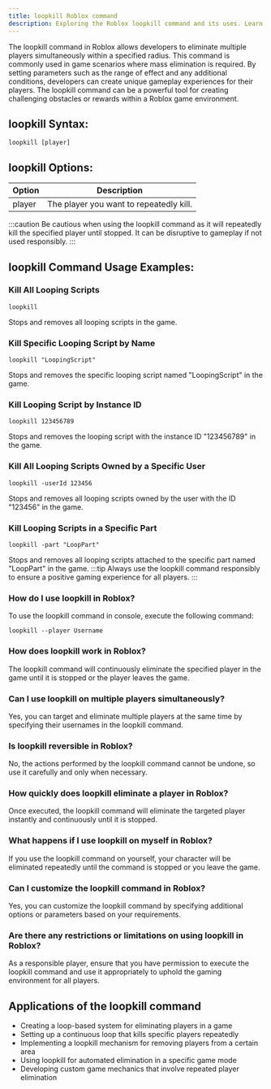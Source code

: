 ```yaml
---
title: loopkill Roblox command
description: Exploring the Roblox loopkill command and its uses. Learn how to utilize this command effectively in your Roblox games.
---
```


The loopkill command in Roblox allows developers to eliminate multiple players simultaneously within a specified radius. This command is commonly used in game scenarios where mass elimination is required. By setting parameters such as the range of effect and any additional conditions, developers can create unique gameplay experiences for their players. The loopkill command can be a powerful tool for creating challenging obstacles or rewards within a Roblox game environment.

## loopkill Syntax:
```console
loopkill [player]
```
## loopkill Options:
| Option    | Description              |
|-----------|--------------------------|
| player    | The player you want to repeatedly kill. |

:::caution
Be cautious when using the loopkill command as it will repeatedly kill the specified player until stopped. It can be disruptive to gameplay if not used responsibly.
:::

## loopkill Command Usage Examples:
### Kill All Looping Scripts
```console
loopkill
```
Stops and removes all looping scripts in the game.

### Kill Specific Looping Script by Name
```console
loopkill "LoopingScript"
```
Stops and removes the specific looping script named "LoopingScript" in the game.

### Kill Looping Script by Instance ID
```console
loopkill 123456789
```
Stops and removes the looping script with the instance ID "123456789" in the game.

### Kill All Looping Scripts Owned by a Specific User
```console
loopkill -userId 123456
```
Stops and removes all looping scripts owned by the user with the ID "123456" in the game.

### Kill Looping Scripts in a Specific Part
```console
loopkill -part "LoopPart"
```
Stops and removes all looping scripts attached to the specific part named "LoopPart" in the game.
:::tip
Always use the loopkill command responsibly to ensure a positive gaming experience for all players.
:::

### How do I use loopkill in Roblox?
To use the loopkill command in console, execute the following command:
```console
loopkill --player Username
```

### How does loopkill work in Roblox?
The loopkill command will continuously eliminate the specified player in the game until it is stopped or the player leaves the game. 

### Can I use loopkill on multiple players simultaneously?
Yes, you can target and eliminate multiple players at the same time by specifying their usernames in the loopkill command.

### Is loopkill reversible in Roblox?
No, the actions performed by the loopkill command cannot be undone, so use it carefully and only when necessary.

### How quickly does loopkill eliminate a player in Roblox?
Once executed, the loopkill command will eliminate the targeted player instantly and continuously until it is stopped.

### What happens if I use loopkill on myself in Roblox?
If you use the loopkill command on yourself, your character will be eliminated repeatedly until the command is stopped or you leave the game.

### Can I customize the loopkill command in Roblox?
Yes, you can customize the loopkill command by specifying additional options or parameters based on your requirements.

### Are there any restrictions or limitations on using loopkill in Roblox?
As a responsible player, ensure that you have permission to execute the loopkill command and use it appropriately to uphold the gaming environment for all players.
## Applications of the loopkill command

- Creating a loop-based system for eliminating players in a game
- Setting up a continuous loop that kills specific players repeatedly
- Implementing a loopkill mechanism for removing players from a certain area
- Using loopkill for automated elimination in a specific game mode
- Developing custom game mechanics that involve repeated player elimination